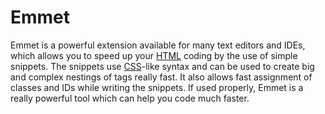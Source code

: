 # Emmet

Emmet is a powerful extension available for many text editors and IDEs, which allows you to speed up your [HTML](HTML.md) coding by the use of simple snippets. The snippets use [CSS](CSS.md)-like syntax and can be used to create big and complex nestings of tags really fast. It also allows fast assignment of classes and IDs while writing the snippets. If used properly, Emmet is a really powerful tool which can help you code much faster.